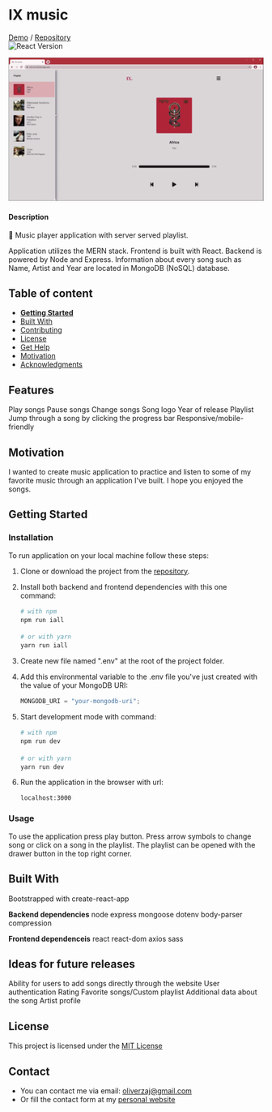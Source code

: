 # IX music

[Demo](https://ixmusic.herokuapp.com/) /
[Repository](https://github.com/777pretty/ixmusic)<br/>
![React Version](https://img.shields.io/badge/react-v17.0.1-blue.svg)<br/>

![preview](https://github.com/001pretty/ixmusic/blob/main/ixmusic-preview.png)

#### Description

🎼 Music player application with server served playlist.

Application utilizes the MERN stack.
Frontend is built with React.
Backend is powered by Node and Express.
Information about every song such as Name, Artist and Year are located in MongoDB (NoSQL) database.

## Table of content

- [**Getting Started**](#getting-started)
- [Built With](#built-with)
- [Contributing](#contributing)
- [License](#license)
- [Get Help](#get-help)
- [Motivation](#motivation)
- [Acknowledgments](#acknowledgements)

## Features

Play songs
Pause songs
Change songs
Song logo
Year of release
Playlist
Jump through a song by clicking the progress bar
Responsive/mobile-friendly

## Motivation

I wanted to create music application to practice and listen to some of my favorite music through an application I've built. I hope you enjoyed the songs.

## Getting Started

### Installation

To run application on your local machine follow these steps:

1. Clone or download the project from the [repository](https://github.com/777pretty/ixmusic).
2. Install both backend and frontend dependencies with this one command:

   ```bash
   # with npm
   npm run iall

   # or with yarn
   yarn run iall
   ```

3. Create new file named ".env" at the root of the project folder.

4. Add this environmental variable to the .env file you've just created with the value of your MongoDB URI:
   ```javascript
   MONGODB_URI = "your-mongodb-uri";
   ```
5. Start development mode with command:

   ```bash
   # with npm
   npm run dev

   # or with yarn
   yarn run dev
   ```

6. Run the application in the browser with url:
   ```javacript
   localhost:3000
   ```

### Usage

To use the application press play button. Press arrow symbols to change song or click on a song in the playlist. The playlist can be opened with the drawer button in the top right corner.

## Built With

Bootstrapped with create-react-app

**Backend dependencies**
node
express
mongoose
dotenv
body-parser
compression

**Frontend dependenceis**
react
react-dom
axios
sass

## Ideas for future releases

Ability for users to add songs directly through the website
User authentication
Rating
Favorite songs/Custom playlist
Additional data about the song
Artist profile

## License

This project is licensed under the [MIT License](https://github.com/this/project/blob/master/LICENSE)

## Contact

- You can contact me via email: oliverzaj@gmail.com
- Or fill the contact form at my [personal website](https://thezajac.com)
